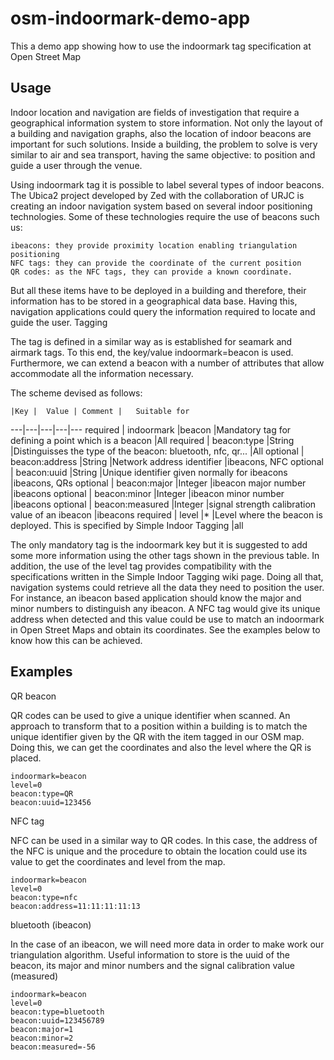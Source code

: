  
# osm-indoormark-demo-app

This a demo app showing how to use the indoormark tag specification at Open Street Map

## Usage

Indoor location and navigation are fields of investigation that require a geographical information system to store information. Not only the layout of a building and navigation graphs, also the location of indoor beacons are important for such solutions. Inside a building, the problem to solve is very similar to air and sea transport, having the same objective: to position and guide a user through the venue.

Using indoormark tag it is possible to label several types of indoor beacons. The Ubica2 project developed by Zed with the collaboration of URJC is creating an indoor navigation system based on several indoor positioning technologies. Some of these technologies require the use of beacons such us:

    ibeacons: they provide proximity location enabling triangulation positioning
    NFC tags: they can provide the coordinate of the current position
    QR codes: as the NFC tags, they can provide a known coordinate.

But all these items have to be deployed in a building and therefore, their information has to be stored in a geographical data base. Having this, navigation applications could query the information required to locate and guide the user.
Tagging

The tag is defined in a similar way as is established for seamark and airmark tags. To this end, the key/value indoormark=beacon is used. Furthermore, we can extend a beacon with a number of attributes that allow accommodate all the information necessary.

The scheme devised as follows:


	|Key |	Value |	Comment |	Suitable for
---|---|---|---|---
required |	indoormark 	|beacon 	|Mandatory tag for defining a point which is a beacon 					|All
required |	beacon:type 	|String 	|Distinguisses the type of the beacon: bluetooth, nfc, qr... 				|All
optional |	beacon:address 	|String 	|Network address identifier 								|ibeacons, NFC
optional |	beacon:uuid 	|String 	|Unique identifier given normally for ibeacons 						|ibeacons, QRs
optional |	beacon:major 	|Integer 	|ibeacon major number 									|ibeacons
optional |	beacon:minor 	|Integer 	|ibeacon minor number 									|ibeacons
optional |	beacon:measured |Integer 	|signal strength calibration value of an ibeacon 					|ibeacons
required |	level 		|* 		|Level where the beacon is deployed. This is specified by Simple Indoor Tagging 	|all


The only mandatory tag is the indoormark key but it is suggested to add some more information using the other tags shown in the previous table. In addition, the use of the level tag provides compatibility with the specifications written in the Simple Indoor Tagging wiki page. Doing all that, navigation systems could retrieve all the data they need to position the user. For instance, an ibeacon based application should know the major and minor numbers to distinguish any ibeacon. A NFC tag would give its unique address when detected and this value could be use to match an indoormark in Open Street Maps and obtain its coordinates. See the examples below to know how this can be achieved.

## Examples

QR beacon

QR codes can be used to give a unique identifier when scanned. An approach to transform that to a position within a building is to match the unique identifier given by the QR with the item tagged in our OSM map. Doing this, we can get the coordinates and also the level where the QR is placed.

    indoormark=beacon
    level=0
    beacon:type=QR
    beacon:uuid=123456

NFC tag

NFC can be used in a similar way to QR codes. In this case, the address of the NFC is unique and the procedure to obtain the location could use its value to get the coordinates and level from the map.

    indoormark=beacon
    level=0
    beacon:type=nfc
    beacon:address=11:11:11:11:13

bluetooth (ibeacon)

In the case of an ibeacon, we will need more data in order to make work our triangulation algorithm. Useful information to store is the uuid of the beacon, its major and minor numbers and the signal calibration value (measured)

    indoormark=beacon
    level=0
    beacon:type=bluetooth
    beacon:uuid=123456789
    beacon:major=1
    beacon:minor=2
    beacon:measured=-56